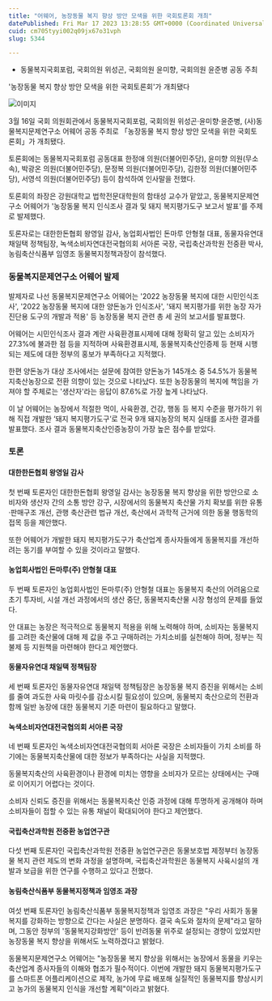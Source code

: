 ```yaml
---
title: "어웨어, 농장동물 복지 향상 방안 모색을 위한 국회토론회 개최"
datePublished: Fri Mar 17 2023 13:28:55 GMT+0000 (Coordinated Universal Time)
cuid: cm705tyyi002q09jx67o31vph
slug: 5344

---
```



- 동물복지국회포럼, 국회의원 위성곤, 국회의원 윤미향, 국회의원 윤준병 공동 주최

'농장동물 복지 향상 방안 모색을 위한 국회토론회'가 개최됐다

![이미지](https://cdn.hashnode.com/res/hashnode/image/upload/v1739258880843/61103035-6795-44f5-bf01-4ab9780c573f.jpeg)

3월 16일 국회 의원회관에서 동물복지국회포럼, 국회의원 위성곤·윤미향·윤준병, (사)동물복지문제연구소 어웨어 공동 주최로 「농장동물 복지 향상 방안 모색을 위한 국회토론회」가 개최됐다.

토론회에는 동물복지국회포럼 공동대표 한정애 의원(더불어민주당), 윤미향 의원(무소속), 박광온 의원(더불어민주당), 문정복 의원(더불어민주당), 김한정 의원(더불어민주당), 서영석 의원(더불어민주당) 등이 참석하여 인사말을 전했다.

토론회의 좌장은 강원대학교 법학전문대학원의 함태성 교수가 맡았고, 동물복지문제연구소 어웨어가 '농장동물 복지 인식조사 결과 및 돼지 복지평가도구 보고서 발표'를 주제로 발제했다.

토론자로는 대한한돈협회 왕영일 감사, 농업회사법인 돈마루 안형철 대표, 동물자유연대 채일택 정책팀장, 녹색소비자연대전국협의회 서아론 국장, 국립축산과학원 전중환 박사, 농림축산식품부 임영조 동물복지정책과장이 참석했다.

### 동물복지문제연구소 어웨어 발제

발제자로 나선 동물복지문제연구소 어웨어는 '2022 농장동물 복지에 대한 시민인식조사', '2022 농장동물 복지에 대한 양돈농가 인식조사', '돼지 복지평가를 위한 농장 자가진단용 도구의 개발과 적용' 등 농장동물 복지 관련 총 세 권의 보고서를 발표했다.

어웨어는 시민인식조사 결과 계란 사육환경표시제에 대해 정확히 알고 있는 소비자가 27.3%에 불과한 점 등을 지적하며 사육환경표시제, 동물복지축산인증제 등 현재 시행되는 제도에 대한 정부의 홍보가 부족하다고 지적했다.

한편 양돈농가 대상 조사에서는 설문에 참여한 양돈농가 145개소 중 54.5%가 동물복지축산농장으로 전환 의향이 있는 것으로 나타났다. 또한 농장동물의 복지에 책임을 가져야 할 주체로는 '생산자'라는 응답이 87.6%로 가장 높게 나타났다.

이 날 어웨어는 농장에서 적절한 먹이, 사육환경, 건강, 행동 등 복지 수준을 평가하기 위해 직접 개발한 ‘돼지 복지평가도구’로 전국 9개 돼지농장의 복지 실태를 조사한 결과를 발표했다. 조사 결과 동물복지축산인증농장이 가장 높은 점수를 받았다.

### 토론

#### 대한한돈협회 왕영일 감사

첫 번째 토론자인 대한한돈협회 왕영일 감사는 농장동물 복지 향상을 위한 방안으로 소비자와 생산자 간의 소통 방안 강구, 시장에서의 동물복지 축산물 가치 확보를 위한 유통·판매구조 개선, 관행 축산관련 법규 개선, 축산에서 과학적 근거에 의한 동물 행동학의 접목 등을 제안했다.

또한 어웨어가 개발한 돼지 복지평가도구가 축산업계 종사자들에게 동물복지를 개선하려는 동기를 부여할 수 있을 것이라고 말했다.

#### 농업회사법인 돈마루(주) 안형철 대표

두 번째 토론자인 농업회사법인 돈마루(주) 안형철 대표는 동물복지 축산의 어려움으로 초기 투자비, 시설 개선 과정에서의 생산 중단, 동물복지축산물 시장 형성의 문제를 들었다.

안 대표는 농장은 적극적으로 동물복지 적용을 위해 노력해야 하며, 소비자는 동물복지를 고려한 축산물에 대해 제 값을 주고 구매하려는 가치소비를 실천해야 하며, 정부는 직불제 등 지원책을 마련해야 한다고 제언했다.

#### 동물자유연대 채일택 정책팀장

세 번째 토론자인 동물자유연대 채일택 정책팀장은 농장동물 복지 증진을 위해서는 소비를 줄여 과도한 사육 마릿수를 감소시킬 필요성이 있으며, 동물복지 축산으로의 전환과 함께 일반 농장에 대한 동물복지 기준 마련이 필요하다고 말했다.

#### 녹색소비자연대전국협의회 서아론 국장

네 번째 토론자인 녹색소비자연대전국협의회 서아론 국장은 소비자들이 가치 소비를 하기에는 동물복지축산물에 대한 정보가 부족하다는 사실을 지적했다.

동물복지축산의 사육환경이나 환경에 미치는 영향을 소비자가 모르는 상태에서는 구매로 이어지기 어렵다는 것이다.

소비자 신뢰도 증진을 위해서는 동물복지축산 인증 과정에 대해 투명하게 공개해야 하며 소비자들이 접할 수 있는 유통 채널이 확대되어야 한다고 제언했다.

#### 국립축산과학원 전중환 농업연구관

다섯 번째 토론자인 국립축산과학원 전중환 농업연구관은 동물보호법 제정부터 농장동물 복지 관련 제도의 변화 과정을 설명하며, 국립축산과학원은 동물복지 사육시설의 개발과 보급을 위한 연구를 수행하고 있다고 전했다.

#### 농림축산식품부 동물복지정책과 임영조 과장

여섯 번째 토론자인 농림축산식품부 동물복지정책과 임영조 과장은 "우리 사회가 동물복지를 강화하는 방향으로 간다는 사실은 분명하다. 결국 속도와 절차의 문제"라고 말하며, 그동안 정부의 '동물복지강화방안' 등이 반려동물 위주로 설정되는 경향이 있었지만 농장동물 복지 향상을 위해서도 노력하겠다고 밝혔다.

동물복지문제연구소 어웨어는 "농장동물 복지 향상을 위해서는 농장에서 동물을 키우는 축산업계 종사자들의 이해와 협조가 필수적이다. 이번에 개발한 돼지 동물복지평가도구를 스마트폰 어플리케이션으로 제작, 농가에 무료 배포해 실질적인 동물복지를 향상시키고 농가의 동물복지 인식을 개선할 계획"이라고 밝혔다.
